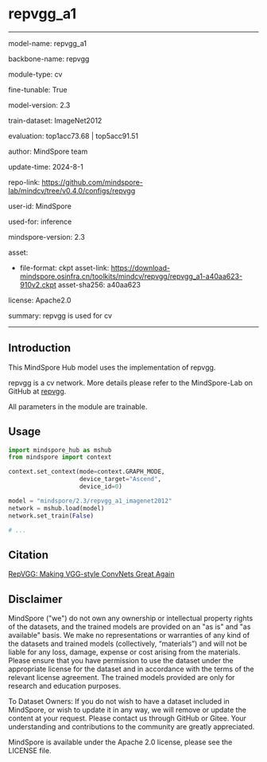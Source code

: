# repvgg_a1

---

model-name: repvgg_a1

backbone-name: repvgg

module-type: cv

fine-tunable: True

model-version: 2.3

train-dataset: ImageNet2012

evaluation: top1acc73.68 | top5acc91.51

author: MindSpore team

update-time: 2024-8-1

repo-link: <https://github.com/mindspore-lab/mindcv/tree/v0.4.0/configs/repvgg>

user-id: MindSpore

used-for: inference

mindspore-version: 2.3

asset:

-
    file-format: ckpt
    asset-link: <https://download-mindspore.osinfra.cn/toolkits/mindcv/repvgg/repvgg_a1-a40aa623-910v2.ckpt>
    asset-sha256: a40aa623

license: Apache2.0

summary: repvgg is used for cv

---

## Introduction

This MindSpore Hub model uses the implementation of repvgg.

repvgg is a cv network. More details please refer to the MindSpore-Lab on GitHub at [repvgg](https://github.com/mindspore-lab/mindcv/blob/v0.4.0/configs/repvgg/README.md).

All parameters in the module are trainable.

## Usage

```python
import mindspore_hub as mshub
from mindspore import context

context.set_context(mode=context.GRAPH_MODE,
                    device_target="Ascend",
                    device_id=0)

model = "mindspore/2.3/repvgg_a1_imagenet2012"
network = mshub.load(model)
network.set_train(False)

# ...
```

## Citation

[RepVGG: Making VGG-style ConvNets Great Again](https://arxiv.org/pdf/2101.03697.pdf)

## Disclaimer

MindSpore ("we") do not own any ownership or intellectual property rights of the datasets, and the trained models are provided on an "as is" and "as available" basis. We make no representations or warranties of any kind of the datasets and trained models (collectively, “materials”) and will not be liable for any loss, damage, expense or cost arising from the materials. Please ensure that you have permission to use the dataset under the appropriate license for the dataset and in accordance with the terms of the relevant license agreement. The trained models provided are only for research and education purposes.

To Dataset Owners: If you do not wish to have a dataset included in MindSpore, or wish to update it in any way, we will remove or update the content at your request. Please contact us through GitHub or Gitee. Your understanding and contributions to the community are greatly appreciated.

MindSpore is available under the Apache 2.0 license, please see the LICENSE file.

